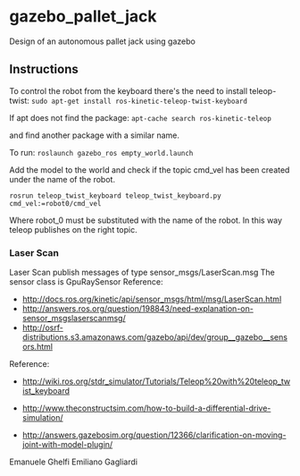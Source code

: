 # gazebo_pallet_jack
Design of an autonomous pallet jack using gazebo

## Instructions
To control the robot from the keyboard there's the need to install teleop-twist:
`sudo apt-get install ros-kinetic-teleop-twist-keyboard`

If apt does not find the package:
`apt-cache search ros-kinetic-teleop` 

and find another package with a similar name.

To run:
`roslaunch gazebo_ros empty_world.launch`

Add the model to the world and check if the topic cmd_vel has been created under the name of the robot.

`rosrun teleop_twist_keyboard teleop_twist_keyboard.py cmd_vel:=robot0/cmd_vel`

Where robot_0 must be substituted with the name of the robot.
In this way teleop publishes on the right topic.

### Laser Scan 
Laser Scan publish messages of type sensor_msgs/LaserScan.msg
The sensor class is GpuRaySensor
Reference: 
- http://docs.ros.org/kinetic/api/sensor_msgs/html/msg/LaserScan.html
- http://answers.ros.org/question/198843/need-explanation-on-sensor_msgslaserscanmsg/
- http://osrf-distributions.s3.amazonaws.com/gazebo/api/dev/group__gazebo__sensors.html

Reference: 
- http://wiki.ros.org/stdr_simulator/Tutorials/Teleop%20with%20teleop_twist_keyboard

- http://www.theconstructsim.com/how-to-build-a-differential-drive-simulation/

- http://answers.gazebosim.org/question/12366/clarification-on-moving-joint-with-model-plugin/

Emanuele Ghelfi
Emiliano Gagliardi

